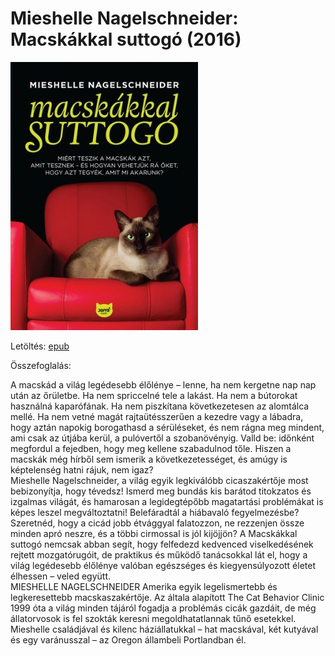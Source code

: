 # <a name="id_1437">Mieshelle Nagelschneider: Macskákkal suttogó (2016)</a>
<img src="https://github.com/BercziSandor/calibre_lib/raw/main/Mieshelle%20Nagelschneider/Macskakkal%20suttogo%20%281437%29/cover.jpg" alt="cover" width="300"/>

Letöltés: [epub](https://github.com/BercziSandor/calibre_lib/raw/main/Mieshelle%20Nagelschneider/Macskakkal%20suttogo%20%281437%29/Macskakkal%20suttogo%20-%20Mieshelle%20Nagelschneider.epub)

Összefoglalás:
<div>
<p>A ​macskád a világ legédesebb élőlénye – lenne, ha nem kergetne nap nap után az őrületbe. Ha nem spriccelné tele a lakást. Ha nem a bútorokat használná kaparófának. Ha nem piszkítana következetesen az alomtálca mellé. Ha nem vetné magát rajtaütésszerűen a kezedre vagy a lábadra, hogy aztán napokig borogathasd a sérüléseket, és nem rágna meg mindent, ami csak az útjába kerül, a pulóvertől a szobanövényig. Valld be: időnként megfordul a fejedben, hogy meg kellene szabadulnod tőle. Hiszen a macskák még hírből sem ismerik a következetességet, és amúgy is képtelenség hatni rájuk, nem igaz?<br>Mieshelle Nagelschneider, a világ egyik legkiválóbb cicaszakértője most bebizonyítja, hogy tévedsz! Ismerd meg bundás kis barátod titokzatos és izgalmas világát, és hamarosan a legidegtépőbb magatartási problémákat is képes leszel megváltoztatni! Belefáradtál a hiábavaló fegyelmezésbe? Szeretnéd, hogy a cicád jobb étvággyal falatozzon, ne rezzenjen össze minden apró neszre, és a többi cirmossal is jól kijöjjön? A Macskákkal suttogó nemcsak abban segít, hogy felfedezd kedvenced viselkedésének rejtett mozgatórugóit, de praktikus és működő tanácsokkal lát el, hogy a világ legédesebb élőlénye valóban egészséges és kiegyensúlyozott életet élhessen – veled együtt.<br>MIESHELLE NAGELSCHNEIDER Amerika egyik legelismertebb és legkeresettebb macskaszakértője. Az általa alapított The Cat Behavior Clinic 1999 óta a világ minden tájáról fogadja a problémás cicák gazdáit, de még állatorvosok is fel szokták keresni megoldhatatlannak tűnő esetekkel. Mieshelle családjával és kilenc háziállatukkal – hat macskával, két kutyával és egy varánusszal – az Oregon állambeli Portlandban él.</p></div>

